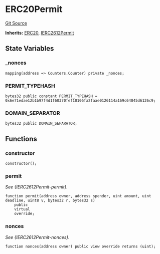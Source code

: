 # ERC20Permit
[Git Source](https://github.com/KlimaDAO/klimadao-solidity/blob/b98fc1e8b7dcf2a7b80bbaba384c8c84431739fc/src/protocol/tokens/regular/sKlimaToken_v2.sol)

**Inherits:**
[ERC20](/src/protocol/tokens/regular/KlimaToken.sol/abstract.ERC20.md), [IERC2612Permit](/src/protocol/tokens/regular/KlimaToken.sol/interface.IERC2612Permit.md)


## State Variables
### _nonces

```solidity
mapping(address => Counters.Counter) private _nonces;
```


### PERMIT_TYPEHASH

```solidity
bytes32 public constant PERMIT_TYPEHASH = 0x6e71edae12b1b97f4d1f60370fef10105fa2faae0126114a169c64845d6126c9;
```


### DOMAIN_SEPARATOR

```solidity
bytes32 public DOMAIN_SEPARATOR;
```


## Functions
### constructor


```solidity
constructor();
```

### permit

*See {IERC2612Permit-permit}.*


```solidity
function permit(address owner, address spender, uint amount, uint deadline, uint8 v, bytes32 r, bytes32 s)
    public
    virtual
    override;
```

### nonces

*See {IERC2612Permit-nonces}.*


```solidity
function nonces(address owner) public view override returns (uint);
```

